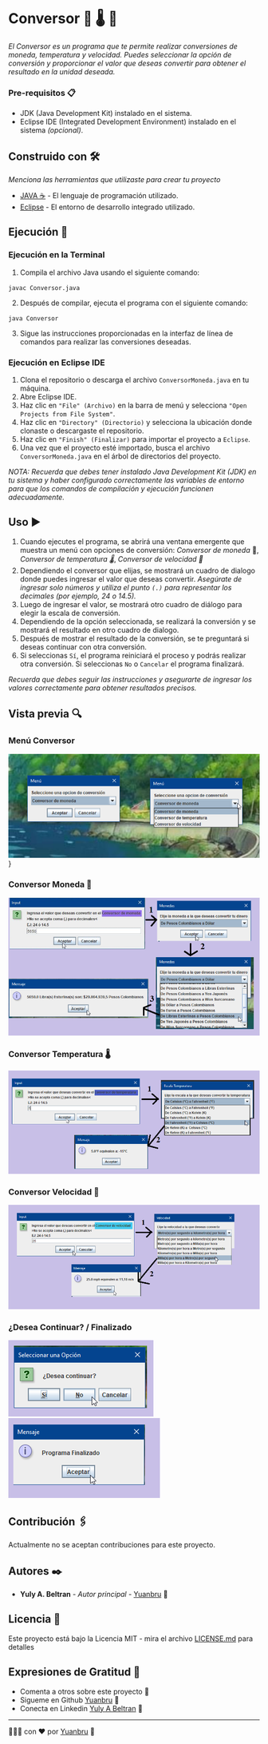 # Conversor 💱 🌡️ 🚅

_El Conversor es un programa que te permite realizar conversiones de moneda, temperatura y velocidad.
Puedes seleccionar la opción de conversión y proporcionar el valor que deseas convertir para obtener
el resultado en la unidad deseada._

### Pre-requisitos 📋

* JDK (Java Development Kit) instalado en el sistema.
* Eclipse IDE (Integrated Development Environment) instalado en el sistema _(opcional)_.

## Construido con 🛠️

_Menciona las herramientas que utilizaste para crear tu proyecto_

* [JAVA ☕](https://docs.oracle.com/en/java/) - El lenguaje de programación utilizado.
* [Eclipse](https://www.eclipse.org/) - El entorno de desarrollo integrado utilizado.

## Ejecución 🔧

### Ejecución en la Terminal

1. Compila el archivo Java usando el siguiente comando:
```
javac Conversor.java
```
2. Después de compilar, ejecuta el programa con el siguiente comando:
```
java Conversor
```
3. Sigue las instrucciones proporcionadas en la interfaz de línea de comandos para realizar las conversiones deseadas.

### Ejecución en Eclipse IDE

1. Clona el repositorio o descarga el archivo `ConversorMoneda.java` en tu máquina.
2. Abre Eclipse IDE.
3. Haz clic en `"File" (Archivo)` en la barra de menú y selecciona `"Open Projects from File System"`.
4. Haz clic en `"Directory" (Directorio)` y selecciona la ubicación donde clonaste o descargaste el repositorio.
5. Haz clic en `"Finish" (Finalizar)` para importar el proyecto a `Eclipse`.
6. Una vez que el proyecto esté importado, busca el archivo `ConversorMoneda.java` en el árbol de directorios del proyecto.

_NOTA: Recuerda que debes tener instalado Java Development Kit (JDK) en tu sistema y haber configurado correctamente las variables de entorno 
para que los comandos de compilación y ejecución funcionen adecuadamente._

## Uso ▶️

1. Cuando ejecutes el programa, se abrirá una ventana emergente que muestra un menú con opciones de conversión: _Conversor de moneda_ 💸, _Conversor de temperatura 🌡️_,
_Conversor de velocidad 🚅_
3. Dependiendo el conversor que elijas, se mostrará un cuadro de dialogo donde puedes ingresar el valor que deseas convertir.
_Asegúrate de ingresar solo números y utiliza el punto `(.)` para representar los decimales (por ejemplo, 24 o 14.5)._
4. Luego de ingresar el valor, se mostrará otro cuadro de diálogo para elegir la escala de conversión.
5. Dependiendo de la opción seleccionada, se realizará la conversión y se mostrará el resultado en otro cuadro de dialogo.
6. Después de mostrar el resultado de la conversión, se te preguntará si deseas continuar con otra conversión.
7. Si seleccionas `Sí`, el programa reiniciará el proceso y podrás realizar otra conversión. Si seleccionas `No` o `Cancelar` el programa finalizará.

_Recuerda que debes seguir las instrucciones y asegurarte de ingresar los valores correctamente para obtener resultados precisos._

## Vista previa 🔍

### Menú Conversor

![MenuConversor](ScreenshotConversor/MenuConversor.png)}

### Conversor Moneda 💱 

![ConversorMoneda](ScreenshotConversor/ConversorMoneda.png)

### Conversor Temperatura 🌡️ 

![ConversorTemperatura](ScreenshotConversor/ConversorTemperatura.png)

### Conversor Velocidad 🚅

![ConversorVelocidad](ScreenshotConversor/ConversorVelocidad.png)

### ¿Desea Continuar? / Finalizado

![DeseaContinuar](ScreenshotConversor/SeleccionaOpcion.png)  ![Finalizar](ScreenshotConversor/Finalizado.png)

## Contribución 🖇️

Actualmente no se aceptan contribuciones para este proyecto.

## Autores ✒️

* **Yuly A. Beltran** - _Autor principal_ - [Yuanbru](https://github.com/yuanbru) 🧩

## Licencia 📄

Este proyecto está bajo la Licencia MIT - mira el archivo [LICENSE.md](LICENSE.md) para detalles

## Expresiones de Gratitud 🎁

* Comenta a otros sobre este proyecto 📢
* Sigueme en Github [Yuanbru](https://github.com/yuanbru) 🧩
* Conecta en Linkedin [Yuly A Beltran](https://www.linkedin.com/in/yulyab2105/) 💼


---
 👩🏽‍💻 con ❤️ por [Yuanbru](https://github.com/yuanbru) 🧩
